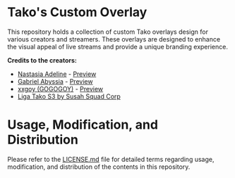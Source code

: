 # Tako's Custom Overlay

This repository holds a collection of custom Tako overlays design for various creators and streamers. These overlays are designed to enhance the visual appeal of live streams and provide a unique branding experience.

**Credits to the creators:**

-   [Nastasia Adeline](https://tako.id/nastasiadeline) - [Preview](https://www.youtube.com/live/SyBkgA641bE?si=IDt64KVn1QW1rjnw&t=7705)
-   [Gabriel Abyssia](https://tako.id/gabrielabyssia) - [Preview](https://www.youtube.com/live/IWvBrJhlFqU?si=vp_9dFypoJ4ofpha&t=4638)
-   [xxgoy (GOGOGOY)](https://tako.id/xxgoy) - [Preview](https://www.youtube.com/live/dE3sWSxkKl0?si=qEOb7IhGeaXDtfsI&t=484)
-   [Liga Tako S3 by Susah Squad Corp](https://tako.id/susahsquadcorp)

# Usage, Modification, and Distribution

Please refer to the [LICENSE.md](./LICENSE.md) file for detailed terms regarding usage, modification, and distribution of the contents in this repository.
